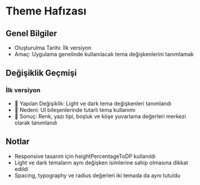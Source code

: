 # Theme Hafızası

## Genel Bilgiler
- Oluşturulma Tarihi: İlk versiyon
- Amaç: Uygulama genelinde kullanılacak tema değişkenlerini tanımlamak

## Değişiklik Geçmişi
### İlk versiyon
- 🔄 Yapılan Değişiklik: Light ve dark tema değişkenleri tanımlandı
- 📝 Nedeni: UI bileşenlerinde tutarlı tema kullanımı
- 🎯 Sonuç: Renk, yazı tipi, boşluk ve köşe yuvarlama değerleri merkezi olarak tanımlandı

## Notlar
- Responsive tasarım için heightPercentageToDP kullanıldı
- Light ve dark temaların aynı değişken isimlerine sahip olmasına dikkat edildi
- Spacing, typography ve radius değerleri iki temada da aynı tutuldu 